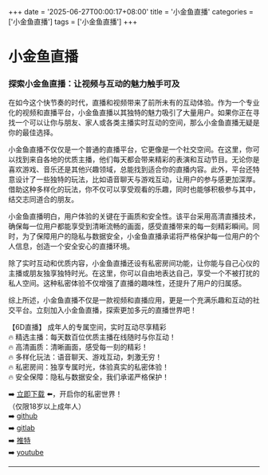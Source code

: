 +++
date = '2025-06-27T00:00:17+08:00'
title = '小金鱼直播'
categories = ['小金鱼直播']
tags = ['小金鱼直播']
+++

# 小金鱼直播

### 探索小金鱼直播：让视频与互动的魅力触手可及

在如今这个快节奏的时代，直播和视频带来了前所未有的互动体验。作为一个专业化的视频和直播平台，小金鱼直播以其独特的魅力吸引了大量用户。如果你正在寻找一个可以让你与朋友、家人或各类主播实时互动的空间，那么小金鱼直播无疑是你的最佳选择。

小金鱼直播不仅仅是一个普通的直播平台，它更像是一个社交空间。在这里，你可以找到来自各地的优质主播，他们每天都会带来精彩的表演和互动节目。无论你是喜欢游戏、音乐还是其他兴趣领域，总能找到适合你的直播内容。此外，平台还特意设计了一些独特的玩法，比如语音聊天与游戏互动，让用户的参与感更加深厚。借助这种多样化的玩法，你不仅可以享受观看的乐趣，同时也能够积极参与其中，结交志同道合的朋友。

小金鱼直播明白，用户体验的关键在于画质和安全性。该平台采用高清直播技术，确保每一位用户都能享受到清晰流畅的画面，感受直播带来的每一刻精彩瞬间。同时，为了保障用户的隐私与数据安全，小金鱼直播承诺将严格保护每一位用户的个人信息，创造一个安全安心的直播环境。

除了实时互动和优质内容，小金鱼直播还设有私密房间功能，让你能与自己心仪的主播或朋友独享独特时光。在这里，你可以自由地表达自己，享受一个不被打扰的私人空间。这种私密体验不仅增强了直播的趣味性，还提升了用户的归属感。

综上所述，小金鱼直播不仅是一款视频和直播应用，更是一个充满乐趣和互动的社交平台。立刻加入小金鱼直播，探索更加多元的直播世界吧！

【6D直播】
成年人的专属空间，实时互动尽享精彩  
🔥 精选主播：每天数百位优质主播在线随时与你互动！  
🔥 高清画质：清晰画面，感受每一刻的精彩！  
🔥 多样化玩法：语音聊天、游戏互动，刺激无穷！  
🔥 私密房间：独享专属时光，体验真实的私密体验！  
🔥 安全保障：隐私与数据安全，我们承诺严格保护！  

➡️ [立即下载](https://down123.s3.ap-east-1.amazonaws.com/down/down.html?channelCode=blog) ⬅️，开启你的私密世界！  
（仅限18岁以上成年人）  
➡️ [github](https://aldult-live.github.io/)  
➡️ [gitlab](https://seo-09598d.gitlab.io/)  
➡️ [推特](https://x.com/wegame33)  
➡️ [youtube](https://www.youtube.com/@6Dlive)  

---
